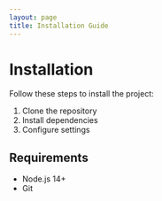 ```yaml
---
layout: page
title: Installation Guide
---
```


# Installation

Follow these steps to install the project:

1. Clone the repository
2. Install dependencies
3. Configure settings

## Requirements

- Node.js 14+
- Git